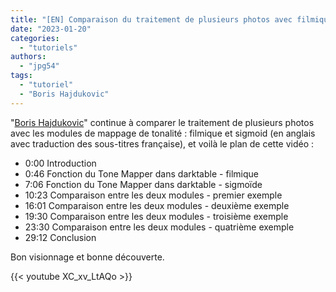 ```yaml
---
title: "[EN] Comparaison du traitement de plusieurs photos avec filmique et sigmoid"
date: "2023-01-20"
categories:
  - "tutoriels"
authors:
  - "jpg54" 
tags:
  - "tutoriel"
  - "Boris Hajdukovic"
---
```

"[Boris Hajdukovic](https://www.youtube.com/@s7habo)" continue à comparer le traitement de plusieurs photos avec les modules de mappage de tonalité : filmique et sigmoid (en anglais avec 
traduction des sous-titres française), et voilà le plan de cette vidéo :

- 0:00 Introduction 
- 0:46 Fonction du Tone Mapper dans darktable - filmique
- 7:06 Fonction du Tone Mapper dans darktable - sigmoïde
- 10:23 Comparaison entre les deux modules - premier exemple 
- 16:01 Comparaison entre les deux modules - deuxième exemple 
- 19:30 Comparaison entre les deux modules - troisième exemple 
- 23:30 Comparaison entre les deux modules - quatrième exemple 
- 29:12 Conclusion

Bon visionnage et bonne découverte.

{{< youtube XC_xv_LtAQo >}}
